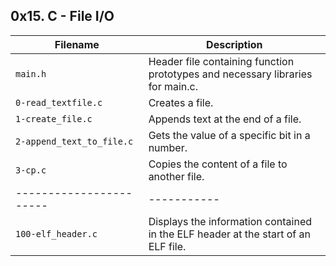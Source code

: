 ## 0x15. C - File I/O

| Filename	| Description                                                 |
|---------------|-------------------------------------------------------------|
| `main.h`	| Header file containing function prototypes and necessary libraries for main.c.|
| `0-read_textfile.c`	| Creates a file.|
| `1-create_file.c`	| Appends text at the end of a file.|
| `2-append_text_to_file.c`	| Gets the value of a specific bit in a number.|
| `3-cp.c`	| Copies the content of a file to another file. |
| ----------------------- | ----------- |
| `100-elf_header.c`	| Displays the information contained in the ELF header at the start of an ELF file.|
